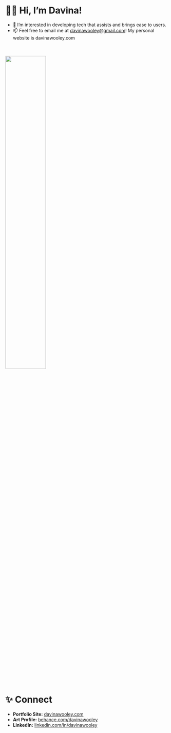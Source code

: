 # ✌🏾 Hi, I’m Davina!
- 👀 I’m interested in developing tech that assists and brings ease to users. 
- 📫 Feel free to email me at davinawooley@gmail.com!
My personal website is davinawooley.com
<br><br><br>

<img width = "50%" src = "https://github-readme-stats.vercel.app/api/top-langs/?username=davinawooley&layout=compact&theme=algolia" />

<br>

# ✨ Connect <br>

- <b>Portfolio Site:</b> <a href = "davinawooley.com">davinawooley.com </a><br>
- <b>Art Profile:</b> <a href = "behance.com/davinawooley"> behance.com/davinawooley</a> <br>
- <b>LinkedIn:</b>  <a href = "linkedin.com/in/davinawooley/">linkedin.com/in/davinawooley </a><br>
